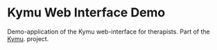 # Kymu Web Interface Demo

Demo-application of the Kymu web-interface for therapists. Part of the [Kymu](https://github.com/salernoelia/kymu). project.

